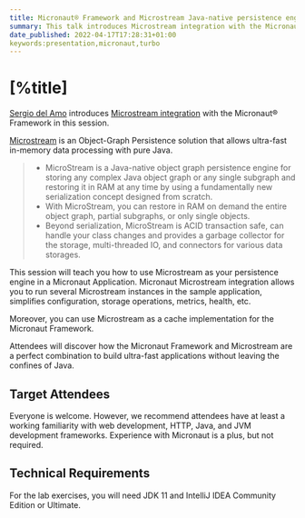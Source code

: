 ```yaml
---
title: Micronaut® Framework and Microstream Java-native persistence engine
summary: This talk introduces Microstream integration with the Micronaut Framework.
date_published: 2022-04-17T17:28:31+01:00
keywords:presentation,micronaut,turbo
---
```


# [%title]

[Sergio del Amo](https://sergiodelamo.com) introduces [Microstream integration](https://micronaut-projects.github.io/micronaut-microstream/snapshot/guide/) with the Micronaut® Framework in this session.

[Microstream](https://microstream.one) is an Object-Graph Persistence solution that allows ultra-fast in-memory data processing with pure Java.

> - MicroStream is a Java-native object graph persistence engine for storing any complex Java object graph or any single subgraph and restoring it in RAM at any time by using a fundamentally new serialization concept designed from scratch. 
> - With MicroStream, you can restore in RAM on demand the entire object graph, partial subgraphs, or only single objects.
> - Beyond serialization, MicroStream is ACID transaction safe, can handle your class changes and provides a garbage collector for the storage, multi-threaded IO, and connectors for various data storages.

This session will teach you how to use Microstream as your persistence engine in a Micronaut Application. Micronaut Microstream integration allows you to run several Microstream instances in the sample application, simplifies configuration, storage operations, metrics, health, etc.

Moreover, you can use Microstream as a cache implementation for the Micronaut Framework. 

Attendees will discover how the Micronaut Framework and Microstream are a perfect combination to build ultra-fast applications without leaving the confines of Java.

## Target Attendees

Everyone is welcome. However, we recommend attendees have at least a working familiarity with web development, HTTP, Java, and JVM development frameworks. Experience with Micronaut is a plus, but not required.

## Technical Requirements

For the lab exercises, you will need JDK 11 and IntelliJ IDEA Community Edition or Ultimate.